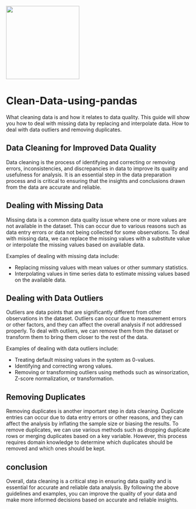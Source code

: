 
<img src="[https://user-images.githubusercontent.com/67482991/138484427-d1e11665-b108-4fc9-8299-79cfd0f6cc58.png](https://www.learnpythonwithrune.org/wp-content/uploads/2022/04/EXPERT-DATA-SCIENCE-WORKFLOW-4.png)" width="200">&nbsp;

# Clean-Data-using-pandas
What cleaning data is and how it relates to data quality. This guide will show you how to deal with missing data by replacing and interpolate data. How to deal with data outliers and removing duplicates.

## Data Cleaning for Improved Data Quality

Data cleaning is the process of identifying and correcting or removing errors, inconsistencies, and discrepancies in data to improve its quality and usefulness for analysis. It is an essential step in the data preparation process and is critical to ensuring that the insights and conclusions drawn from the data are accurate and reliable.

## Dealing with Missing Data

Missing data is a common data quality issue where one or more values are not available in the dataset. This can occur due to various reasons such as data entry errors or data not being collected for some observations. To deal with missing data, we can replace the missing values with a substitute value or interpolate the missing values based on available data.

Examples of dealing with missing data include:

* Replacing missing values with mean values or other summary statistics.
* Interpolating values in time series data to estimate missing values based on the available data.

## Dealing with Data Outliers
Outliers are data points that are significantly different from other observations in the dataset. Outliers can occur due to measurement errors or other factors, and they can affect the overall analysis if not addressed properly. To deal with outliers, we can remove them from the dataset or transform them to bring them closer to the rest of the data.

Examples of dealing with data outliers include:

* Treating default missing values in the system as 0-values.
* Identifying and correcting wrong values.
* Removing or transforming outliers using methods such as winsorization, Z-score normalization, or transformation.

## Removing Duplicates

Removing duplicates is another important step in data cleaning. Duplicate entries can occur due to data entry errors or other reasons, and they can affect the analysis by inflating the sample size or biasing the results. To remove duplicates, we can use various methods such as dropping duplicate rows or merging duplicates based on a key variable. However, this process requires domain knowledge to determine which duplicates should be removed and which ones should be kept.

## conclusion

Overall, data cleaning is a critical step in ensuring data quality and is essential for accurate and reliable data analysis. By following the above guidelines and examples, you can improve the quality of your data and make more informed decisions based on accurate and reliable insights.
